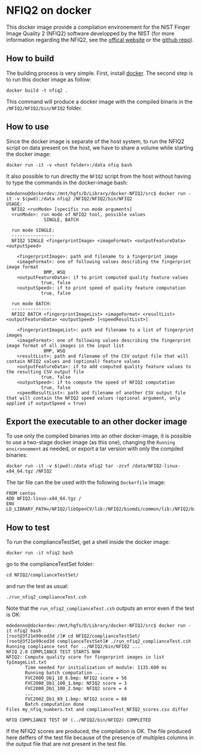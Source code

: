 NFIQ2 on docker
===============

This docker image provide a compilation environement for the NIST Finger Image Quality 2 (NFIQ2) software developped by the NIST (for more information regarding the NFIQ2, see the [offical website](https://www.nist.gov/services-resources/software/development-nfiq-20) or the [github repo](https://github.com/usnistgov/NFIQ2)).

## How to build
The building process is very simple. First, install [docker](https://get.docker.com/).
The second step is to run this docker image as follow:

    docker build -t nfiq2 .

This command will produce a docker image with the compiled binaris in the `/NFIQ2/NFIQ2/bin/NFIQ2` folder.

## How to use

Since the docker image is separate of the host system, to run the NFIQ2 script on data present on the host, we have to share a volume while starting the docker image:

    docker run -it -v <host folder>:/data nfiq bash

It also possible to run directly the `NFIQ2` script from the host without having to type the commands in the docker-image bash:
    
    mdedonno@dockerdev:/mnt/hgfs/D/Library/docker-NFIQ2/src$ docker run -it -v $(pwd):/data nfiq2 /NFIQ2/NFIQ2/bin/NFIQ2
    USAGE:
      NFIQ2 <runMode> [specific run mode arguments]
      <runMode>: run mode of NFIQ2 tool, possible values
                  SINGLE, BATCH
    
      run mode SINGLE:
      ----------------
      NFIQ2 SINGLE <fingerprintImage> <imageFormat> <outputFeatureData> <outputSpeed>
    
        <fingerprintImage>: path and filename to a fingerprint image
        <imageFormat>: one of following values describing the fingerprint image format
                  BMP, WSQ
        <outputFeatureData>: if to print computed quality feature values
                 true, false
        <outputSpeed>: if to print speed of quality feature computation
                 true, false
    
      run mode BATCH:
      ---------------
      NFIQ2 BATCH <fingerprintImageList> <imageFormat> <resultList> <outputFeatureData> <outputSpeed> [<speedResultList>]
    
        <fingerprintImageList>: path and filename to a list of fingerprint images
        <imageFormat>: one of following values describing the fingerprint image format of all images in the input list
                  BMP, WSQ
        <resultList>: path and filename of the CSV output file that will contain NFIQ2 values and (optional) feature values
        <outputFeatureData>: if to add computed quality feature values to the resulting CSV output file
                 true, false
        <outputSpeed>: if to compute the speed of NFIQ2 computation
                 true, false
        <speedResultList>: path and filename of another CSV output file that will contain the NFIQ2 speed values (optional argument, only applied if outputSpeed = true)

## Export the executable to an other docker image

To use only the compiled binaries into an other docker-image, it is possible to use a two-stage docker image (as this one), changing the `Running environnement` as needed, or export a tar version with only the compiled binaries:

    docker run -it -v $(pwd):/data nfiq2 tar -zcvf /data/NFIQ2-linux-x84_64.tgz /NFIQ2

The tar file can the be used with the following `Dockerfile` image:

    FROM centos
    ADD NFIQ2-linux-x84_64.tgz /
    ENV LD_LIBRARY_PATH=/NFIQ2/libOpenCV/lib:/NFIQ2/biomdi/common/lib:/NFIQ2/biomdi/fingerminutia/lib

## How to test

To run the complianceTestSet, get a shell inside the docker image:

    docker run -it nfiq2 bash

go to the complianceTestSet folder:
    
    cd NFIQ2/complianceTestSet/

and run the test as usual:

    ./run_nfiq2_complianceTest.csh

Note that the `run_nfiq2_complianceTest.csh` outputs an error even if the test is OK:

    mdedonno@dockerdev:/mnt/hgfs/D/Library/docker-NFIQ2/src$ docker run -it nfiq2 bash
    [root@3f21e99ced3d /]# cd NFIQ2/complianceTestSet/
    [root@3f21e99ced3d complianceTestSet]# ./run_nfiq2_complianceTest.csh
    Running compliance test for ../NFIQ2/bin/NFIQ2 ...
    NFIQ 2.0 COMPLIANCE TEST STARTS NOW
    NFIQ2: Compute quality score for fingerprint images in list fpImageList.txt
           Time needed for initialization of module: 1135.600 ms
           Running batch computation ...
           FVC2000_Db1_10_8.bmp: NFIQ2 score = 56
           FVC2000_Db1_100_1.bmp: NFIQ2 score = 3
           FVC2000_Db1_100_2.bmp: NFIQ2 score = 4
           ...
           FVC2002_Db1_89_1.bmp: NFIQ2 score = 88
           Batch computation done
    Files my_nfiq_numbers.txt and complianceTest_NFIQ2_scores.csv differ
    
    NFIQ COMPLIANCE TEST OF (../NFIQ2/bin/NFIQ2) COMPLETED

If the NFIQ2 scores are produced, the compilation is OK. The file produced here deffers of the test file because of the presence of multiples columns in the output file that are not present in the test file. 
